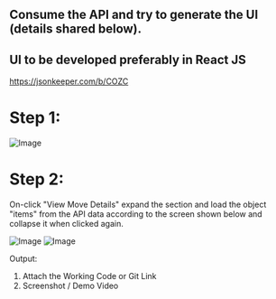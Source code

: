 ## Consume the API and try to generate the UI (details shared below).

## UI to be developed preferably in React JS

https://jsonkeeper.com/b/COZC
# Step 1:

![Image](https://new-assets.ccbp.in/frontend/content/react-js/moves_tracker_1.jpg)

# Step 2:
On-click "View Move Details" expand the section and load the object "items" from the API data according to the screen shown below and collapse it when clicked again.

![Image](https://new-assets.ccbp.in/frontend/content/react-js/move_tracker_2.jpg)
![Image](https://new-assets.ccbp.in/frontend/content/react-js/moves_tracker_3.jpg)

Output:
1. Attach the Working Code or Git Link
2. Screenshot / Demo Video